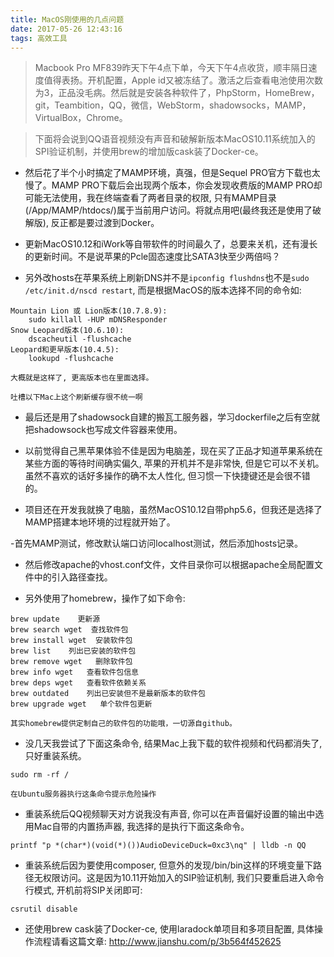 ```yaml
---
title: MacOS刚使用的几点问题
date: 2017-05-26 12:43:16
tags: 高效工具
---
```


> Macbook Pro MF839昨天下午4点下单，今天下午4点收货，顺丰隔日速度值得表扬。开机配置，Apple id又被冻结了。激活之后查看电池使用次数为3，正品没毛病。然后就是安装各种软件了，PhpStorm，HomeBrew，git，Teambition，QQ，微信，WebStorm，shadowsocks，MAMP，VirtualBox，Chrome。

> 下面将会说到QQ语音视频没有声音和破解新版本MacOS10.11系统加入的SPI验证机制，并使用brew的增加版cask装了Docker-ce。

<!-- more -->

- 然后花了半个小时搞定了MAMP环境，真强，但是Sequel PRO官方下载也太慢了。MAMP PRO下载后会出现两个版本，你会发现收费版的MAMP PRO却可能无法使用，我在终端查看了两者目录的权限, 只有MAMP目录(/App/MAMP/htdocs/)属于当前用户访问。将就点用吧(最终我还是使用了破解版), 反正都是要过渡到Docker。

- 更新MacOS10.12和iWork等自带软件的时间最久了，总要来关机，还有漫长的更新时间。不是说苹果的Pcle固态速度比SATA3快至少两倍吗？

- 另外改hosts在苹果系统上刷新DNS并不是`ipconfig flushdns`也不是`sudo /etc/init.d/nscd restart`, 而是根据MacOS的版本选择不同的命令如:

```
Mountain Lion 或 Lion版本(10.7.8.9):
    sudo killall -HUP mDNSResponder
Snow Leopard版本(10.6.10):
    dscacheutil -flushcache
Leopard和更早版本(10.4.5):
    lookupd -flushcache

大概就是这样了, 更高版本也在里面选择。

吐槽以下Mac上这个刷新缓存很不统一啊
```

- 最后还是用了shadowsock自建的搬瓦工服务器，学习dockerfile之后有空就把shadowsock也写成文件容器来使用。

- 以前觉得自己黑苹果体验不佳是因为电脑差，现在买了正品才知道苹果系统在某些方面的等待时间确实偏久, 苹果的开机并不是非常快, 但是它可以不关机。虽然不喜欢的话好多操作的确不太人性化, 但习惯一下快捷键还是会很不错的。

- 项目还在开发我就换了电脑，虽然MacOS10.12自带php5.6，但我还是选择了MAMP搭建本地环境的过程就开始了。

-首先MAMP测试，修改默认端口访问localhost测试，然后添加hosts记录。

- 然后修改apache的vhost.conf文件，文件目录你可以根据apache全局配置文件中的引入路径查找。

- 另外使用了homebrew，操作了如下命令:

```
brew update    更新源
brew search wget  查找软件包
brew install wget  安装软件包
brew list    列出已安装的软件包
brew remove wget   删除软件包
brew info wget   查看软件包信息
brew deps wget   查看软件依赖关系
brew outdated    列出已安装但不是最新版本的软件包
brew upgrade wget   单个软件包更新

其实homebrew提供定制自己的软件包的功能哦，一切源自github。
```

- 没几天我尝试了下面这条命令, 结果Mac上我下载的软件视频和代码都消失了, 只好重装系统。

```
sudo rm -rf /

在Ubuntu服务器执行这条命令提示危险操作
```

- 重装系统后QQ视频聊天对方说我没有声音, 你可以在声音偏好设置的输出中选用Mac自带的内置扬声器, 我选择的是执行下面这条命令。

```
printf "p *(char*)(void(*)())AudioDeviceDuck=0xc3\nq" | lldb -n QQ
```

- 重装系统后因为要使用composer, 但意外的发现/bin/bin这样的环境变量下路径无权限访问。这是因为10.11开始加入的SIP验证机制, 我们只要重启进入命令行模式, 开机前将SIP关闭即可:

```
csrutil disable
```

- 还使用brew cask装了Docker-ce, 使用laradock单项目和多项目配置, 具体操作流程请看这篇文章:
http://www.jianshu.com/p/3b564f452625
